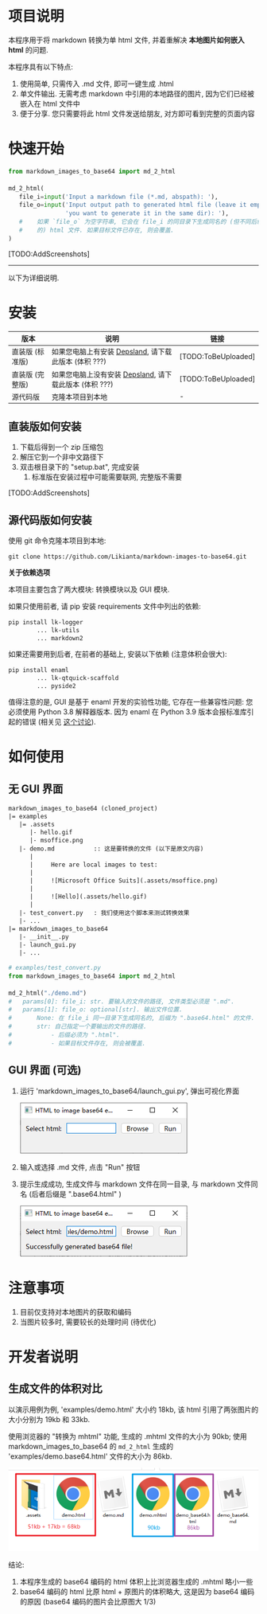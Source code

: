 # 项目说明

本程序用于将 markdown 转换为单 html 文件, 并着重解决 **本地图片如何嵌入 html** 的问题.

本程序具有以下特点:

1. 使用简单, 只需传入 .md 文件, 即可一键生成 .html
2. 单文件输出. 无需考虑 markdown 中引用的本地路径的图片, 因为它们已经被嵌入在 html 文件中
3. 便于分享. 您只需要将此 html 文件发送给朋友, 对方即可看到完整的页面内容

# 快速开始

```python
from markdown_images_to_base64 import md_2_html

md_2_html(
   file_i=input('Input a markdown file (*.md, abspath): '),
   file_o=input('Input output path to generated html file (leave it empty if '
                'you want to generate it in the same dir): '),
   #    如果 `file_o` 为空字符串, 它会在 file_i 的同目录下生成同名的 (但不同后缀
   #    的) html 文件. 如果目标文件已存在, 则会覆盖.
)
```

[TODO:AddScreenshots]

--------------------------------------------------------------------------------

以下为详细说明.

# 安装

| 版本 | 说明 | 链接 |
| ---- | ---- | ---- |
| 直装版 (标准版) | 如果您电脑上有安装 [Depsland][0], 请下载此版本 (体积 ???) | [TODO:ToBeUploaded] |
| 直装版 (完整版) | 如果您电脑上没有安装 [Depsland][0], 请下载此版本 (体积 ???) | [TODO:ToBeUploaded] |
| 源代码版 | 克隆本项目到本地 | - |

[0]: https://github.com/likianta/depsland

## 直装版如何安装

1. 下载后得到一个 zip 压缩包
2. 解压它到一个非中文路径下
3. 双击根目录下的 "setup.bat", 完成安装
   1. 标准版在安装过程中可能需要联网, 完整版不需要

[TODO:AddScreenshots]

## 源代码版如何安装

使用 git 命令克隆本项目到本地: 

```
git clone https://github.com/Likianta/markdown-images-to-base64.git
```

**关于依赖选项**

本项目主要包含了两大模块: 转换模块以及 GUI 模块.

如果只使用前者, 请 pip 安装 requirements 文件中列出的依赖:

```
pip install lk-logger
        ... lk-utils
        ... markdown2
```

如果还需要用到后者, 在前者的基础上, 安装以下依赖 (注意体积会很大):

```
pip install enaml
        ... lk-qtquick-scaffold
        ... pyside2
```

值得注意的是, GUI 是基于 enaml 开发的实验性功能, 它存在一些兼容性问题: 您必须使用 Python 3.8 解释器版本. 因为 enaml 在 Python 3.9 版本会报标准库引起的错误 (相关见 [这个讨论](https://docs.python.org/3/whatsnew/3.8.html#cpython-bytecode-changes)).

# 如何使用

## 无 GUI 界面

```
markdown_images_to_base64 (cloned_project)
|= examples
   |= .assets
      |- hello.gif
      |- msoffice.png
   |- demo.md           :: 这是要转换的文件 (以下是原文内容)
      |
      |     Here are local images to test:
      |
      |     ![Microsoft Office Suits](.assets/msoffice.png)
      |
      |     ![Hello](.assets/hello.gif)
      |
   |- test_convert.py   : 我们使用这个脚本来测试转换效果
   |- ...
|= markdown_images_to_base64
   |- __init__.py
   |- launch_gui.py
   |- ...
```

```python
# examples/test_convert.py
from markdown_images_to_base64 import md_2_html

md_2_html("./demo.md")
#   params[0]: file_i: str. 要输入的文件的路径, 文件类型必须是 ".md".
#   params[1]: file_o: optional[str]. 输出文件位置.
#       None: 在 file_i 同一目录下生成同名的, 后缀为 ".base64.html" 的文件.
#       str: 自己指定一个要输出的文件的路径.
#           - 后缀必须为 ".html".
#           - 如果目标文件存在, 则会被覆盖.

```

## GUI 界面 (可选)

1. 运行 'markdown_images_to_base64/launch_gui.py', 弹出可视化界面

   ![image-20201026153247849](.assets/image-20201026153247849.png)

2. 输入或选择 .md 文件, 点击 "Run" 按钮

3. 提示生成成功, 生成文件与 markdown 文件在同一目录, 与 markdown 文件同名 (后者后缀是 ".base64.html" )

   ![image-20201026153418122](.assets/image-20201026153418122.png)

# 注意事项

1. 目前仅支持对本地图片的获取和编码
2. 当图片较多时, 需要较长的处理时间 (待优化)

# 开发者说明

## 生成文件的体积对比

以演示用例为例, 'examples/demo.html' 大小约 18kb, 该 html 引用了两张图片的大小分别为 19kb 和 33kb.

使用浏览器的 "转换为 mhtml" 功能, 生成的 .mhtml 文件的大小为 90kb; 使用 markdown_images_to_base64 的 `md_2_html` 生成的 'examples/demo.base64.html' 文件的大小为 86kb.

![image-20201026152235057](.assets/image-20201026152235057.png)

结论:

1. 本程序生成的 base64 编码的 html 体积上比浏览器生成的 .mhtml 略小一些
2. base64 编码的 html 比原 html + 原图片的体积略大, 这是因为 base64 编码的原因 (base64 编码的图片会比原图大 1/3)

